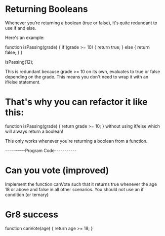
# Returning Booleans

Whenever you're returning a boolean (true or false), it's quite redundant to use if and else.

Here's an example:

function isPassing(grade) {
    if (grade >= 10) {
        return true;
    } else {
        return false;
    }
}

isPassing(12);

This is redundant because grade >= 10 on its own, evaluates to true or false depending on the grade. This means you don't need to wrap it with an if/else statement.

# That's why you can refactor it like this:

function isPassing(grade) {
    return grade >= 10;
}
without using if/else which will always return a boolean!

This only works whenever you're returning a boolean from a function.

----------Program Code-----------
# Can you vote (improved)
Implement the function canVote such that it returns true whenever the age 18 or above and false in all other scenarios. You should not use an if condition (or ternary)

# Gr8 success
function canVote(age) {
    return age >= 18;
}
